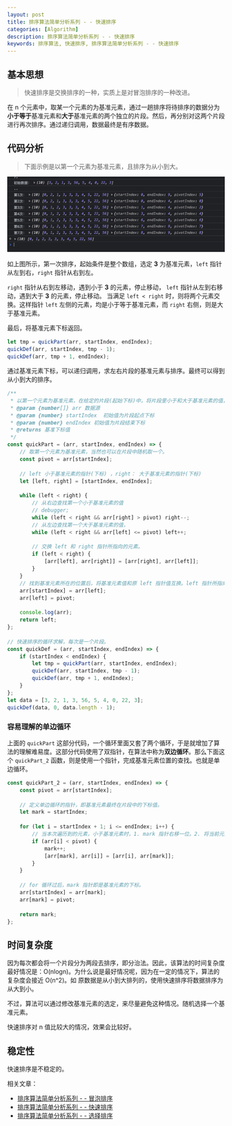 ```yaml
---
layout: post
title: 排序算法简单分析系列 - - 快速排序
categories: [Algorithm]
description: 排序算法简单分析系列 - - 快速排序
keywords: 排序算法, 快速排序, 排序算法简单分析系列 - - 快速排序
---
```


## 基本思想

> 快速排序是交换排序的一种，实质上是对冒泡排序的一种改进。

在 n 个元素中，取某一个元素的为基准元素，通过一趟排序将待排序的数据分为**小于等于**基准元素和**大于**基准元素的两个独立的片段。然后，再分别对这两个片段进行再次排序。通过递归调用，数据最终是有序数据。

## 代码分析

> 下面示例是以第一个元素为基准元素，且排序为从小到大。

![](/images/blog/sort_quick_sort.png)

如上图所示，第一次排序，起始条件是整个数组，选定 **3** 为基准元素，`left` 指针从左到右，`right` 指针从右到左。

`right` 指针从右到左移动，遇到小于 **3** 的元素，停止移动，
`left` 指针从左到右移动，遇到大于 **3** 的元素，停止移动。
当满足 `left < right` 时，则将两个元素交换。这样指针 `left` 左侧的元素，均是小于等于基准元素，而 `right` 右侧，则是大于基准元素。

最后，将基准元素下标返回。

```javascript
let tmp = quickPart(arr, startIndex, endIndex);
quickDef(arr, startIndex, tmp - 1);
quickDef(arr, tmp + 1, endIndex);
```

通过基准元素下标，可以递归调用，求左右片段的基准元素与排序。最终可以得到从小到大的排序。

```javascript
/**
 * 以第一个元素为基准元素，在给定的片段(起始下标)中，将片段里小于和大于基准元素的值，交换在基准元素的两侧，并返回最后基准元素所在的下标
 * @param {number[]} arr 数据源
 * @param {number} startIndex  初始值为片段起点下标
 * @param {number} endIndex 初始值为片段结束下标
 * @returns 基准下标值
 */
const quickPart = (arr, startIndex, endIndex) => {
    // 取第一个元素为基准元素，当然也可以在片段中随机取一个。
    const pivot = arr[startIndex];

    // left 小于基准元素的指针(下标) ，right： 大于基准元素的指针(下标)
    let [left, right] = [startIndex, endIndex];

    while (left < right) {
        // 从右边查找第一个小于基准元素的值
        // debugger;
        while (left < right && arr[right] > pivot) right--;
        // 从左边查找第一个大于基准元素的值，
        while (left < right && arr[left] <= pivot) left++;

        // 交换 left 和 right 指针所指向的元素。
        if (left < right) {
            [arr[left], arr[right]] = [arr[right], arr[left]];
        }
    }
    // 找到基准元素所在的位置后，将基准元素值和原 left 指针值互换。left 指针所指向的元素是小于基准元素的。
    arr[startIndex] = arr[left];
    arr[left] = pivot;

    console.log(arr);
    return left;
};

// 快速排序的循环求解，每次是一个片段。
const quickDef = (arr, startIndex, endIndex) => {
    if (startIndex < endIndex) {
        let tmp = quickPart(arr, startIndex, endIndex);
        quickDef(arr, startIndex, tmp - 1);
        quickDef(arr, tmp + 1, endIndex);
    }
};
let data = [3, 2, 1, 3, 56, 5, 4, 0, 22, 3];
quickDef(data, 0, data.length - 1);
```

### 容易理解的单边循环

上面的 `quickPart` 这部分代码，一个循环里面又套了两个循环，于是就增加了算法的理解难易度。这部分代码使用了双指针，在算法中称为**双边循环**。那么下面这个 `quickPart_2` 函数，则是使用一个指针，完成基准元素位置的查找。也就是单边循环。

```javascript
const quickPart_2 = (arr, startIndex, endIndex) => {
    const pivot = arr[startIndex];

    // 定义单边循环的指针，即基准元素最终在片段中的下标值。
    let mark = startIndex;

    for (let i = startIndex + 1; i <= endIndex; i++) {
        // 当本次遍历到的元素，小于基准元素时，1. mark 指针右移一位。2. 将当前元素与 mark 指针指向的元素交换位置。
        if (arr[i] < pivot) {
            mark++;
            [arr[mark], arr[i]] = [arr[i], arr[mark]];
        }
    }

    // for 循环过后，mark 指针即是基准元素的下标。
    arr[startIndex] = arr[mark];
    arr[mark] = pivot;

    return mark;
};
```

## 时间复杂度

因为每次都会将一个片段分为两段去排序，即分治法。因此，该算法的时间复杂度最好情况是：O(nlogn)。为什么说是最好情况呢，因为在一定的情况下，算法的复杂度会接近 O(n^2)。如 原数据是从小到大排列的，使用快速排序将数据排序为从大到小。

不过，算法可以通过修改基准元素的选定，来尽量避免这种情况。随机选择一个基准元素。

快速排序对 n 值比较大的情况，效果会比较好。

## 稳定性

快速排序是不稳定的。

相关文章：

-   [排序算法简单分析系列 - - 冒泡排序](/2021/03/27/bubbleSort/)
-   [排序算法简单分析系列 - - 快速排序](/2021/03/27/quickSort/)
-   [排序算法简单分析系列 - - 选择排序](/2021/03/27/selectSort/)
